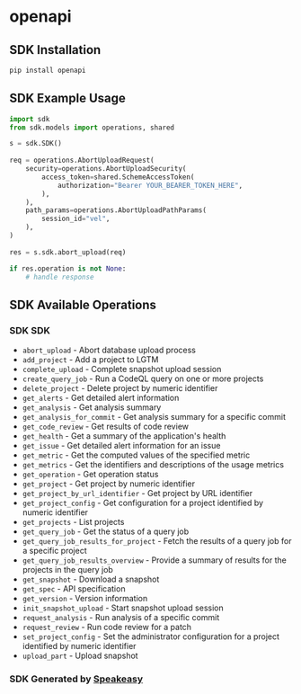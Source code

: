 # openapi

<!-- Start SDK Installation -->
## SDK Installation

```bash
pip install openapi
```
<!-- End SDK Installation -->

<!-- Start SDK Example Usage -->
## SDK Example Usage

```python
import sdk
from sdk.models import operations, shared

s = sdk.SDK()
    
req = operations.AbortUploadRequest(
    security=operations.AbortUploadSecurity(
        access_token=shared.SchemeAccessToken(
            authorization="Bearer YOUR_BEARER_TOKEN_HERE",
        ),
    ),
    path_params=operations.AbortUploadPathParams(
        session_id="vel",
    ),
)
    
res = s.sdk.abort_upload(req)

if res.operation is not None:
    # handle response
```
<!-- End SDK Example Usage -->

<!-- Start SDK Available Operations -->
## SDK Available Operations

### SDK SDK

* `abort_upload` - Abort database upload process
* `add_project` - Add a project to LGTM
* `complete_upload` - Complete snapshot upload session
* `create_query_job` - Run a CodeQL query on one or more projects
* `delete_project` - Delete project by numeric identifier
* `get_alerts` - Get detailed alert information
* `get_analysis` - Get analysis summary
* `get_analysis_for_commit` - Get analysis summary for a specific commit
* `get_code_review` - Get results of code review
* `get_health` - Get a summary of the application's health
* `get_issue` - Get detailed alert information for an issue
* `get_metric` - Get the computed values of the specified metric
* `get_metrics` - Get the identifiers and descriptions of the usage metrics
* `get_operation` - Get operation status
* `get_project` - Get project by numeric identifier
* `get_project_by_url_identifier` - Get project by URL identifier
* `get_project_config` - Get configuration for a project identified by numeric identifier
* `get_projects` - List projects
* `get_query_job` - Get the status of a query job
* `get_query_job_results_for_project` - Fetch the results of a query job for a specific project
* `get_query_job_results_overview` - Provide a summary of results for the projects in the query job
* `get_snapshot` - Download a snapshot
* `get_spec` - API specification
* `get_version` - Version information
* `init_snapshot_upload` - Start snapshot upload session
* `request_analysis` - Run analysis of a specific commit
* `request_review` - Run code review for a patch
* `set_project_config` - Set the administrator configuration for a project identified by numeric identifier
* `upload_part` - Upload snapshot

<!-- End SDK Available Operations -->

### SDK Generated by [Speakeasy](https://docs.speakeasyapi.dev/docs/using-speakeasy/client-sdks)
